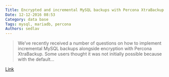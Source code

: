 ```yaml
---
Title: Encrypted and incremental MySQL backups with Percona XtraBackup
Date: 12-12-2016 08:53
Category: data base
Tags: mysql, mariadb, percona
Authors: sedlav
---
```


> We’ve recently received a number of questions on how to implement incremental MySQL backups alongside encryption with Percona XtraBackup. Some users thought it was not initially possible because with the default...

[Link](http://www.mysqlperformanceblog.com/2014/04/24/encrypted-and-incremental-mysql-backups-with-percona-xtrabackup/)
